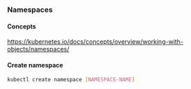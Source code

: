 ### Namespaces

#### Concepts
https://kubernetes.io/docs/concepts/overview/working-with-objects/namespaces/

#### Create namespace
```bash
kubectl create namespace [NAMESPACE-NAME]
```

